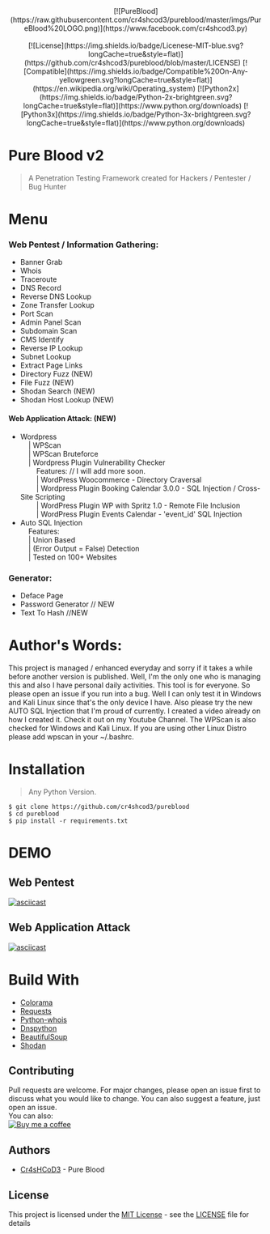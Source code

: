 <center>
 [![PureBlood](https://raw.githubusercontent.com/cr4shcod3/pureblood/master/imgs/PureBlood%20LOGO.png)](https://www.facebook.com/cr4shcod3.py)
</center>

<br>

<center>
 [![License](https://img.shields.io/badge/Licenese-MIT-blue.svg?longCache=true&style=flat)](https://github.com/cr4shcod3/pureblood/blob/master/LICENSE) [![Compatible](https://img.shields.io/badge/Compatible%20On-Any-yellowgreen.svg?longCache=true&style=flat)](https://en.wikipedia.org/wiki/Operating_system) [![Python2x](https://img.shields.io/badge/Python-2x-brightgreen.svg?longCache=true&style=flat)](https://www.python.org/downloads) [![Python3x](https://img.shields.io/badge/Python-3x-brightgreen.svg?longCache=true&style=flat)](https://www.python.org/downloads)
</center>

# Pure Blood v2

> A Penetration Testing Framework created for Hackers / Pentester / Bug Hunter

# Menu

### Web Pentest / Information Gathering:
- Banner Grab <br>
- Whois <br>
- Traceroute <br>
- DNS Record <br>
- Reverse DNS Lookup <br>
- Zone Transfer Lookup <br>
- Port Scan <br>
- Admin Panel Scan <br>
- Subdomain Scan <br>
- CMS Identify <br>
- Reverse IP Lookup <br>
- Subnet Lookup <br>
- Extract Page Links <br>
- Directory Fuzz (NEW) <br>
- File Fuzz (NEW) <br>
- Shodan Search (NEW) <br>
- Shodan Host Lookup (NEW)
#### Web Application Attack: (NEW)
- Wordpress <br>
 &nbsp;&nbsp;&nbsp;&nbsp;| WPScan <br>
 &nbsp;&nbsp;&nbsp;&nbsp;| WPScan Bruteforce <br>
 &nbsp;&nbsp;&nbsp;&nbsp;| Wordpress Plugin Vulnerability Checker <br>
 &nbsp;&nbsp;&nbsp;&nbsp;&nbsp;&nbsp;&nbsp;&nbsp;Features: // I will add more soon. <br>
 &nbsp;&nbsp;&nbsp;&nbsp;&nbsp;&nbsp;&nbsp;&nbsp;| WordPress Woocommerce - Directory Craversal <br>
 &nbsp;&nbsp;&nbsp;&nbsp;&nbsp;&nbsp;&nbsp;&nbsp;| Wordpress Plugin Booking Calendar 3.0.0 - SQL Injection / Cross-Site Scripting <br>
 &nbsp;&nbsp;&nbsp;&nbsp;&nbsp;&nbsp;&nbsp;&nbsp;| WordPress Plugin WP with Spritz 1.0 - Remote File Inclusion <br>
 &nbsp;&nbsp;&nbsp;&nbsp;&nbsp;&nbsp;&nbsp;&nbsp;| WordPress Plugin Events Calendar - 'event_id' SQL Injection <br>
- Auto SQL Injection <br>
&nbsp;&nbsp;&nbsp;&nbsp;Features: <br>
&nbsp;&nbsp;&nbsp;&nbsp;| Union Based <br>
&nbsp;&nbsp;&nbsp;&nbsp;| (Error Output = False) Detection <br>
&nbsp;&nbsp;&nbsp;&nbsp;| Tested on 100+ Websites
### Generator:
- Deface Page <br>
- Password Generator // NEW <br>
- Text To Hash //NEW <br>

# Author's Words:
This project is managed / enhanced everyday and sorry if it takes a while before another version is published. Well, I'm the only one who is managing this and also I have personal daily activities. This tool is for everyone. So please open an issue if you run into a bug. Well I can only test it in Windows and Kali Linux since that's the only device I have. Also please try the new AUTO SQL Injection that I'm proud of currently. I created a video already on how I created it. Check it out on my Youtube Channel. The WPScan is also checked for Windows and Kali Linux. If you are using other Linux Distro please add wpscan in your ~/.bashrc.

# Installation

> Any Python Version.

```
$ git clone https://github.com/cr4shcod3/pureblood
$ cd pureblood
$ pip install -r requirements.txt
```

# DEMO

## Web Pentest
[![asciicast](https://asciinema.org/a/193579.png)](https://asciinema.org/a/193579)

## Web Application Attack
[![asciicast](https://asciinema.org/a/193578.png)](https://asciinema.org/a/193578)

# Build With
* [Colorama](https://pypi.org/project/colorama)
* [Requests](https://github.com/requests/requests)
* [Python-whois](https://pypi.org/project/python-whois)
* [Dnspython](http://www.dnspython.org)
* [BeautifulSoup](https://www.crummy.com/software/BeautifulSoup)
* [Shodan](https://shodan.readthedocs.io/en/latest/)

## Contributing
Pull requests are welcome. For major changes, please open an issue first to discuss what you would like to change. You can also suggest a feature, just open an issue.<br>
You can also:<br>
[![Buy me a coffee](https://www.buymeacoffee.com/assets/img/custom_images/orange_img.png)](https://www.buymeacoffee.com/f4a5kJcyl)

## Authors
* [Cr4sHCoD3](https://www.facebook.com/cr4shcod3.py) - Pure Blood

## License
This project is licensed under the [MIT License](https://choosealicense.com/licenses/mit) - see the [LICENSE](https://github.com/cr4shcod3/pureblood/blob/master/LICENSE) file for details

